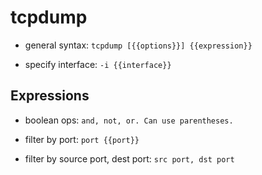 # tcpdump

- general syntax:
`tcpdump [{{options}}] {{expression}}`

- specify interface:
`-i {{interface}}`

## Expressions
- boolean ops:
`and, not, or. Can use parentheses.`

- filter by port:
`port {{port}}`

- filter by source port, dest port:
`src port, dst port`

